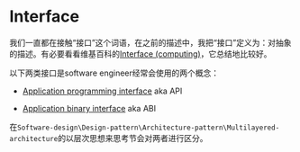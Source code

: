# Interface

我们一直都在接触“接口”这个词语，在之前的描述中，我把“接口”定义为：对抽象的描述。有必要看看维基百科的[Interface (computing)](https://en.wikipedia.org/wiki/Interface_(computing))，它总结地比较好。

以下两类接口是software engineer经常会使用的两个概念：

- [Application programming interface](https://en.wikipedia.org/wiki/Application_programming_interface) aka API

- [Application binary interface](https://en.wikipedia.org/wiki/Application_binary_interface) aka ABI

在`Software-design\Design-pattern\Architecture-pattern\Multilayered-architecture`的以层次思想来思考节会对两者进行区分。